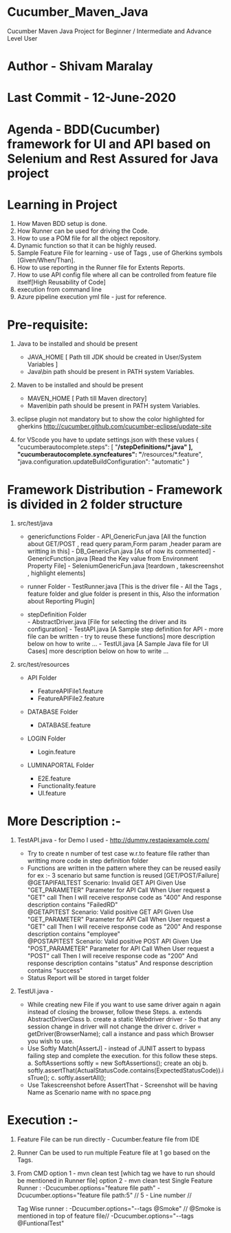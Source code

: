 # Cucumber_Maven_Java
Cucumber Maven Java Project for Beginner / Intermediate and Advance Level User 
# Author - Shivam Maralay
# Last Commit - 12-June-2020
# Agenda - BDD(Cucumber) framework for UI and API based on Selenium and Rest Assured for Java project 


# Learning in Project
1. How Maven BDD setup is done.
2. How Runner can be used for driving the Code.
3. How to use a POM file for all the object repository.
4. Dynamic function so that it can be highly reused.
5. Sample Feature File for learning - use of Tags , use of Gherkins symbols [Given/When/Than].
6. How to use reporting in the Runner file for Extents Reports.
7. How to use API config file where all can be controlled from feature file itself[High Reusability of Code]
8. execution from command line
9. Azure pipeline execution yml file - just for reference.

# Pre-requisite:
1. Java to be installed and should be present
	-	JAVA_HOME [ Path till JDK should be created in User/System	Variables ]
	-	Java\bin path should be present in PATH system Variables.
	
2. Maven to be installed and should be present
	-	MAVEN_HOME [ Path till Maven directory]
	-	Maven\bin path should be present in PATH system Variables.

3. eclipse plugin not mandatory but to show the color highlighted for gherkins
http://cucumber.github.com/cucumber-eclipse/update-site

4. for VScode you have to update settings.json with these values
{
    "cucumberautocomplete.steps": [
        "**/stepDefinitions/*.java"
    ],
    "cucumberautocomplete.syncfeatures": "**/resources/*.feature",
    "java.configuration.updateBuildConfiguration": "automatic"
}


# Framework Distribution - Framework is divided in 2 folder structure
1. src/test/java
	-	genericfunctions Folder
				-	API_GenericFun.java [All the function about GET/POST , read query param,Form param 
					,header param are writting in this]
				-	DB_GenericFun.java [As of now its commented]
				- 	GenericFunction.java [Read the Key value from Environment Property File]
				-	SeleniumGenericFun.java	[teardown , takescreenshot , highlight elements]
	
	-	runner Folder
				-	TestRunner.java	[This is the driver file - All the Tags , feature folder and glue folder is 
					present in this, Also the information about Reporting Plugin]
	
	-	stepDefinition Folder		
				- 	AbstractDriver.java [File for selecting the driver and its configuration]
				-	TestAPI.java [A Sample step definition for API - more file can be written - 
					try to reuse these functions] more description below on how to write ...
				-	TestUI.java [A Sample Java file for UI Cases] more description below on how to write ...

2. src/test/resources
	-	API Folder
		-	FeatureAPIFile1.feature
		-	FeatureAPIFile2.feature
	
	-	DATABASE Folder
		-	DATABASE.feature
	
	-	LOGIN Folder
		-	Login.feature
	
	-	LUMINAPORTAL Folder
		-	E2E.feature
		-	Functionality.feature
		-	UI.feature
		
		

# More Description :-
1. TestAPI.java - for Demo I used - http://dummy.restapiexample.com/
	-	Try to create n number of test case w.r.to feature file rather than writting more code in step definition folder
	- 	Functions are written in the pattern where they can be reused easily
		for ex :- 3 scenario but same function is reused [GET/POST/Failure]
			@GETAPIFAILTEST
			  Scenario: Invalid GET API
				 Given Use "GET_PARAMETER" Parameter for API Call
				 When User request a "GET" call 
				 Then I will receive response code as "400"
					And response description contains "FailedRD" 						
			@GETAPITEST
			  Scenario: Valid positive GET API
				 Given Use "GET_PARAMETER" Parameter for API Call
				 When User request a "GET" call 
				 Then I will receive response code as "200"
					And response description contains "employee"   			
			@POSTAPITEST
			  Scenario: Valid positive POST API
				 Given Use "POST_PARAMETER" Parameter for API Call
				 When User request a "POST" call 
				 Then I will receive response code as "200"
					And response description contains "status"
					And response description contains "success"  	
	-	Status Report will be stored in target folder

2. TestUI.java - 
	-	While creating new File if you want to use same driver again n again instead of closing the browser, 
		follow these Steps.
		a. extends AbstractDriverClass
		b. create a static Webdriver driver - So that any session change in driver will not change the driver
		c. driver = getDriver(BrowserName); call a instance and pass which Browser you wish to use.
	-	Use Softly Match[AssertJ] - instead of JUNIT assert to bypass failing step and complete the execution.
		for this follow these steps.
		a. SoftAssertions softly = new SoftAssertions(); create an obj
		b. softly.assertThat(ActualStatusCode.contains(ExpectedStatusCode)).isTrue();
		c. softly.assertAll();
	-	Use Takescreenshot before AssertThat - Screenshot will be having Name as Scenario name with no space.png

# Execution :-
1. Feature File can be run directly - Cucumber.feature file from IDE
2. Runner Can be used to run multiple Feature file at 1 go based on the Tags.
3. From CMD
	option 1 - mvn clean test [which tag we have to run should be mentioned in Runner file]
	option 2 - mvn clean test
	Single Feature Runner :
		-Dcucumber.options="feature file path"
		-Dcucumber.options="feature file path:5"  // 5 - Line number //

	Tag Wise runner : 
		-Dcucumber.options="--tags @Smoke"  // @Smoke is mentioned in top of feature file//
		-Dcucumber.options="--tags @FuntionalTest" 



